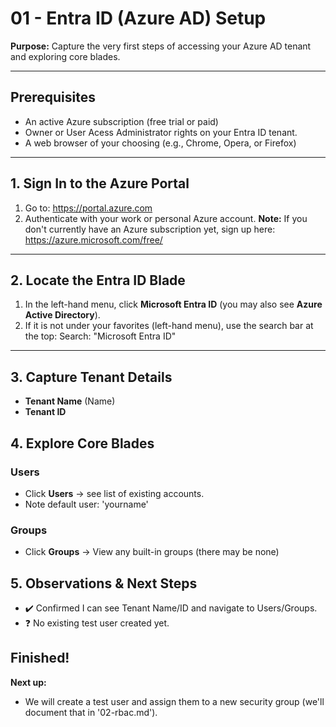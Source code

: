 # 01 - Entra ID (Azure AD) Setup
**Purpose:**
Capture the very first steps of accessing your Azure AD tenant and exploring core blades.

---

## Prerequisites

- An active Azure subscription (free trial or paid)
- Owner or User Acess Administrator rights on your Entra ID tenant.
- A web browser of your choosing (e.g., Chrome, Opera, or Firefox)

---

## 1. Sign In to the Azure Portal
1. Go to:
   https://portal.azure.com
2. Authenticate with your work or personal Azure account.
**Note:** If you don't currently have an Azure subscription yet, sign up here:
   https://azure.microsoft.com/free/

---

## 2. Locate the Entra ID Blade
1. In the left-hand menu, click **Microsoft Entra ID** (you may also see **Azure Active Directory**).
2. If it is not under your favorites (left-hand menu), use the search bar at the top:
   Search: "Microsoft Entra ID"

---

## 3. Capture Tenant Details
- **Tenant Name** (Name)
- **Tenant ID**

## 4. Explore Core Blades
### Users
- Click **Users** -> see list of existing accounts.
- Note default user: 'yourname'

### Groups
- Click **Groups** -> View any built-in groups (there may be none)

## 5. Observations & Next Steps
- ✔️ Confirmed I can see Tenant Name/ID and navigate to Users/Groups.
- ❓ No existing test user created yet.

## Finished!
**Next up:**
- We will create a test user and assign them to a new security group (we'll document that in '02-rbac.md').
